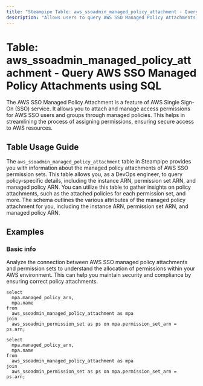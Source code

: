 ```yaml
---
title: "Steampipe Table: aws_ssoadmin_managed_policy_attachment - Query AWS SSO Managed Policy Attachments using SQL"
description: "Allows users to query AWS SSO Managed Policy Attachments, providing information about the managed policy attachments of AWS SSO permission sets."
---
```


# Table: aws_ssoadmin_managed_policy_attachment - Query AWS SSO Managed Policy Attachments using SQL

The AWS SSO Managed Policy Attachment is a feature of AWS Single Sign-On (SSO) service. It allows you to attach and manage access permissions for AWS SSO users and groups through managed policies. This helps in streamlining the process of assigning permissions, ensuring secure access to AWS resources.

## Table Usage Guide

The `aws_ssoadmin_managed_policy_attachment` table in Steampipe provides you with information about the managed policy attachments of AWS SSO permission sets. This table allows you, as a DevOps engineer, to query policy-specific details, including the instance ARN, permission set ARN, and managed policy ARN. You can utilize this table to gather insights on policy attachments, such as the attached policies for each permission set, and more. The schema outlines the various attributes of the managed policy attachment for you, including the instance ARN, permission set ARN, and managed policy ARN.

## Examples

### Basic info
Analyze the connection between AWS SSO managed policy attachments and permission sets to understand the allocation of permissions within your AWS environment. This can help you maintain security and compliance by ensuring correct policy attachments.

```sql+postgres
select
  mpa.managed_policy_arn,
  mpa.name
from
  aws_ssoadmin_managed_policy_attachment as mpa
join
  aws_ssoadmin_permission_set as ps on mpa.permission_set_arn = ps.arn;
```

```sql+sqlite
select
  mpa.managed_policy_arn,
  mpa.name
from
  aws_ssoadmin_managed_policy_attachment as mpa
join
  aws_ssoadmin_permission_set as ps on mpa.permission_set_arn = ps.arn;
```